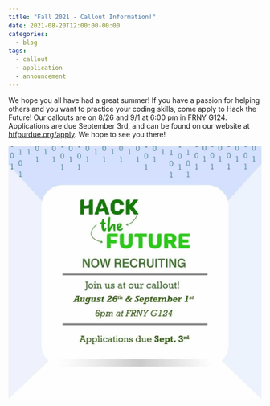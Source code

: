 ```yaml
---
title: "Fall 2021 - Callout Information!"
date: 2021-08-20T12:00:00-00:00
categories:
  - blog
tags:
  - callout
  - application
  - announcement
---
```


We hope you all have had a great summer! If you have a passion for helping others and you want to practice your coding skills, come apply to Hack the Future! Our callouts are on 8/26 and 9/1 at 6:00 pm in FRNY G124. Applications are due September 3rd, and can be found on our website at [htfpurdue.org/apply](https://htfpurdue.org/apply/). We hope to see you there!

![Callout Poster](/assets/images/posters/callout-information-f2021.jpg)
